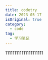 ```yaml
---
title: codetry
date: 2023-05-17
isOriginal: true
category:
  - code
tag:
  - 学习笔记
---
```


111111111111111111111